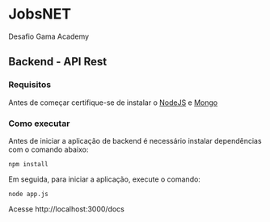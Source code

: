# JobsNET
Desafio Gama Academy

## Backend - API Rest

### Requisitos
Antes de começar certifique-se de instalar o [NodeJS](https://nodejs.org/en/download/) e [Mongo](https://docs.mongodb.com/manual/installation/)

### Como executar
Antes de iniciar a aplicação de backend é necessário instalar dependências com o comando abaixo:
```
npm install
```

Em seguida, para iniciar a aplicação, execute o comando:
```
node app.js
``` 

Acesse http://localhost:3000/docs